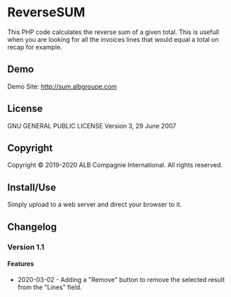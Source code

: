 # ReverseSUM
This PHP code calculates the reverse sum of a given total. This is usefull when you are looking for all the invoices lines that would equal a total on recap for example.

## Demo
Demo Site: http://sum.albgroupe.com

## License
GNU GENERAL PUBLIC LICENSE Version 3, 29 June 2007

## Copyright
Copyright © 2019-2020 ALB Compagnie International. All rights reserved.

## Install/Use
Simply upload to a web server and direct your browser to it.

## Changelog
### Version 1.1
#### Features
 * 2020-03-02 - Adding a "Remove" button to remove the selected result from the "Lines" field.
